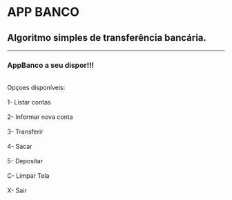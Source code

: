 # APP BANCO

## Algoritmo simples de transferência bancária.<br/>

_________________________________________________________

### AppBanco a seu dispor!!!
        
<br>Opçoes disponíveis:<br/>
<br>1- Listar contas<br/>
<br>2- Informar nova conta<br/>
<br>3- Transferir<br/>
<br>4- Sacar<br/>
<br>5- Depositar<br/>
<br>C- Limpar Tela<br/>
<br>X- Sair<br/>
